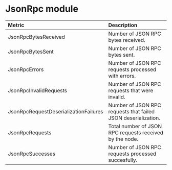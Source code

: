 # JsonRpc module

| Metric | Description |
| :--- | :--- |
| JsonRpcBytesReceived | Number of JSON RPC bytes received. |
| JsonRpcBytesSent | Number of JSON RPC bytes sent. |
| JsonRpcErrors | Number of JSON RPC requests processed with errors. |
| JsonRpcInvalidRequests | Number of JSON RPC requests that were invalid. |
| JsonRpcRequestDeserializationFailures | Number of JSON RPC requests that failed JSON deserialization. |
| JsonRpcRequests | Total number of JSON RPC requests received by the node. |
| JsonRpcSuccesses | Number of JSON RPC requests processed succesfully. |


